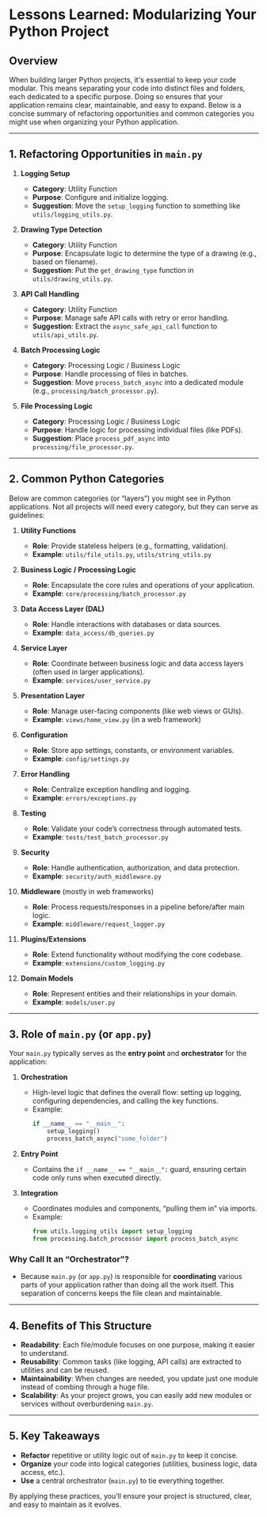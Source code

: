 # Lessons Learned: Modularizing Your Python Project

## Overview
When building larger Python projects, it's essential to keep your code modular. This means separating your code into distinct files and folders, each dedicated to a specific purpose. Doing so ensures that your application remains clear, maintainable, and easy to expand. Below is a concise summary of refactoring opportunities and common categories you might use when organizing your Python application.

---

## 1. Refactoring Opportunities in `main.py`

1. **Logging Setup**  
   - **Category**: Utility Function  
   - **Purpose**: Configure and initialize logging.  
   - **Suggestion**: Move the `setup_logging` function to something like `utils/logging_utils.py`.

2. **Drawing Type Detection**  
   - **Category**: Utility Function  
   - **Purpose**: Encapsulate logic to determine the type of a drawing (e.g., based on filename).  
   - **Suggestion**: Put the `get_drawing_type` function in `utils/drawing_utils.py`.

3. **API Call Handling**  
   - **Category**: Utility Function  
   - **Purpose**: Manage safe API calls with retry or error handling.  
   - **Suggestion**: Extract the `async_safe_api_call` function to `utils/api_utils.py`.

4. **Batch Processing Logic**  
   - **Category**: Processing Logic / Business Logic  
   - **Purpose**: Handle processing of files in batches.  
   - **Suggestion**: Move `process_batch_async` into a dedicated module (e.g., `processing/batch_processor.py`).

5. **File Processing Logic**  
   - **Category**: Processing Logic / Business Logic  
   - **Purpose**: Handle logic for processing individual files (like PDFs).  
   - **Suggestion**: Place `process_pdf_async` into `processing/file_processor.py`.

---

## 2. Common Python Categories

Below are common categories (or “layers”) you might see in Python applications. Not all projects will need every category, but they can serve as guidelines:

1. **Utility Functions**  
   - **Role**: Provide stateless helpers (e.g., formatting, validation).
   - **Example**: `utils/file_utils.py`, `utils/string_utils.py`

2. **Business Logic / Processing Logic**  
   - **Role**: Encapsulate the core rules and operations of your application.
   - **Example**: `core/processing/batch_processor.py`

3. **Data Access Layer (DAL)**  
   - **Role**: Handle interactions with databases or data sources.
   - **Example**: `data_access/db_queries.py`

4. **Service Layer**  
   - **Role**: Coordinate between business logic and data access layers (often used in larger applications).
   - **Example**: `services/user_service.py`

5. **Presentation Layer**  
   - **Role**: Manage user-facing components (like web views or GUIs).
   - **Example**: `views/home_view.py` (in a web framework)

6. **Configuration**  
   - **Role**: Store app settings, constants, or environment variables.
   - **Example**: `config/settings.py`

7. **Error Handling**  
   - **Role**: Centralize exception handling and logging.
   - **Example**: `errors/exceptions.py`

8. **Testing**  
   - **Role**: Validate your code’s correctness through automated tests.
   - **Example**: `tests/test_batch_processor.py`

9. **Security**  
   - **Role**: Handle authentication, authorization, and data protection.
   - **Example**: `security/auth_middleware.py`

10. **Middleware** (mostly in web frameworks)  
    - **Role**: Process requests/responses in a pipeline before/after main logic.
    - **Example**: `middleware/request_logger.py`

11. **Plugins/Extensions**  
    - **Role**: Extend functionality without modifying the core codebase.
    - **Example**: `extensions/custom_logging.py`

12. **Domain Models**  
    - **Role**: Represent entities and their relationships in your domain.
    - **Example**: `models/user.py`

---

## 3. Role of `main.py` (or `app.py`)

Your `main.py` typically serves as the **entry point** and **orchestrator** for the application:

1. **Orchestration**  
   - High-level logic that defines the overall flow: setting up logging, configuring dependencies, and calling the key functions.  
   - Example:
     ```python
     if __name__ == "__main__":
         setup_logging()
         process_batch_async("some_folder")
     ```

2. **Entry Point**  
   - Contains the `if __name__ == "__main__":` guard, ensuring certain code only runs when executed directly.

3. **Integration**  
   - Coordinates modules and components, “pulling them in” via imports.  
   - Example:
     ```python
     from utils.logging_utils import setup_logging
     from processing.batch_processor import process_batch_async
     ```

### Why Call It an “Orchestrator”?
- Because `main.py` (or `app.py`) is responsible for **coordinating** various parts of your application rather than doing all the work itself. This separation of concerns keeps the file clean and maintainable.

---

## 4. Benefits of This Structure

- **Readability**: Each file/module focuses on one purpose, making it easier to understand.
- **Reusability**: Common tasks (like logging, API calls) are extracted to utilities and can be reused.
- **Maintainability**: When changes are needed, you update just one module instead of combing through a huge file.
- **Scalability**: As your project grows, you can easily add new modules or services without overburdening `main.py`.

---

## 5. Key Takeaways

- **Refactor** repetitive or utility logic out of `main.py` to keep it concise.  
- **Organize** your code into logical categories (utilities, business logic, data access, etc.).  
- **Use** a central orchestrator (`main.py`) to tie everything together.  

By applying these practices, you’ll ensure your project is structured, clear, and easy to maintain as it evolves.
